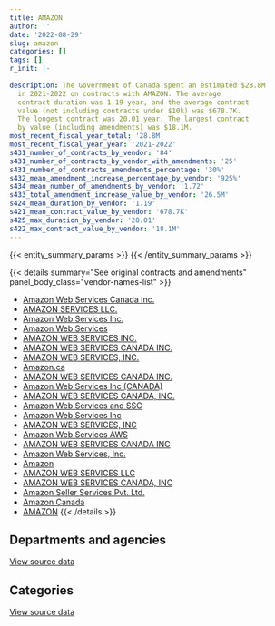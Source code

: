 ```yaml
---
title: AMAZON
author: ''
date: '2022-08-29'
slug: amazon
categories: []
tags: []
r_init: |-
  
description: The Government of Canada spent an estimated $28.8M
  in 2021-2022 on contracts with AMAZON. The average
  contract duration was 1.19 year, and the average contract
  value (not including contracts under $10k) was $678.7K.
  The longest contract was 20.01 year. The largest contract
  by value (including amendments) was $18.1M.
most_recent_fiscal_year_total: '28.8M'
most_recent_fiscal_year_year: '2021-2022'
s431_number_of_contracts_by_vendor: '84'
s431_number_of_contracts_by_vendor_with_amendments: '25'
s431_number_of_contracts_amendments_percentage: '30%'
s432_mean_amendment_increase_percentage_by_vendor: '925%'
s434_mean_number_of_amendments_by_vendor: '1.72'
s433_total_amendment_increase_value_by_vendor: '26.5M'
s424_mean_duration_by_vendor: '1.19'
s421_mean_contract_value_by_vendor: '678.7K'
s425_max_duration_by_vendor: '20.01'
s422_max_contract_value_by_vendor: '18.1M'
---
```


<script src="/rmarkdown-libs/htmlwidgets/htmlwidgets.js"></script>
<link href="/rmarkdown-libs/datatables-css/datatables-crosstalk.css" rel="stylesheet" />
<script src="/rmarkdown-libs/datatables-binding/datatables.js"></script>
<script src="/rmarkdown-libs/jquery/jquery-3.6.0.min.js"></script>
<link href="/rmarkdown-libs/dt-core-bootstrap/css/dataTables.bootstrap.min.css" rel="stylesheet" />
<link href="/rmarkdown-libs/dt-core-bootstrap/css/dataTables.bootstrap.extra.css" rel="stylesheet" />
<script src="/rmarkdown-libs/dt-core-bootstrap/js/jquery.dataTables.min.js"></script>
<script src="/rmarkdown-libs/dt-core-bootstrap/js/dataTables.bootstrap.min.js"></script>
<link href="/rmarkdown-libs/crosstalk/css/crosstalk.min.css" rel="stylesheet" />
<script src="/rmarkdown-libs/crosstalk/js/crosstalk.min.js"></script>
<script src="/rmarkdown-libs/htmlwidgets/htmlwidgets.js"></script>
<link href="/rmarkdown-libs/datatables-css/datatables-crosstalk.css" rel="stylesheet" />
<script src="/rmarkdown-libs/datatables-binding/datatables.js"></script>
<script src="/rmarkdown-libs/jquery/jquery-3.6.0.min.js"></script>
<link href="/rmarkdown-libs/dt-core-bootstrap/css/dataTables.bootstrap.min.css" rel="stylesheet" />
<link href="/rmarkdown-libs/dt-core-bootstrap/css/dataTables.bootstrap.extra.css" rel="stylesheet" />
<script src="/rmarkdown-libs/dt-core-bootstrap/js/jquery.dataTables.min.js"></script>
<script src="/rmarkdown-libs/dt-core-bootstrap/js/dataTables.bootstrap.min.js"></script>
<link href="/rmarkdown-libs/crosstalk/css/crosstalk.min.css" rel="stylesheet" />
<script src="/rmarkdown-libs/crosstalk/js/crosstalk.min.js"></script>

{{< entity_summary_params >}}
{{< /entity_summary_params >}}

{{< details summary="See original contracts and amendments" panel_body_class="vendor-names-list" >}}
- [Amazon Web Services Canada Inc.](https://search.open.canada.ca/en/ct/?sort=contract_value_f%20desc&page=1&search_text=%22Amazon%20Web%20Services%20Canada%20Inc.%22)
- [AMAZON SERVICES LLC.](https://search.open.canada.ca/en/ct/?sort=contract_value_f%20desc&page=1&search_text=%22AMAZON%20SERVICES%20LLC.%22)
- [Amazon Web Services Inc.](https://search.open.canada.ca/en/ct/?sort=contract_value_f%20desc&page=1&search_text=%22Amazon%20Web%20Services%20Inc.%22)
- [Amazon Web Services](https://search.open.canada.ca/en/ct/?sort=contract_value_f%20desc&page=1&search_text=%22Amazon%20Web%20Services%22)
- [AMAZON WEB SERVICES INC.](https://search.open.canada.ca/en/ct/?sort=contract_value_f%20desc&page=1&search_text=%22AMAZON%20WEB%20SERVICES%20INC.%22)
- [AMAZON WEB SERVICES CANADA INC.](https://search.open.canada.ca/en/ct/?sort=contract_value_f%20desc&page=1&search_text=%22AMAZON%20WEB%20SERVICES%20CANADA%20%20INC.%22)
- [AMAZON WEB SERVICES, INC.](https://search.open.canada.ca/en/ct/?sort=contract_value_f%20desc&page=1&search_text=%22AMAZON%20WEB%20SERVICES%2c%20INC.%22)
- [Amazon.ca](https://search.open.canada.ca/en/ct/?sort=contract_value_f%20desc&page=1&search_text=%22Amazon.ca%22)
- [AMAZON WEB SERVICES CANADA INC.](https://search.open.canada.ca/en/ct/?sort=contract_value_f%20desc&page=1&search_text=%22AMAZON%20WEB%20SERVICES%20CANADA%20INC.%22)
- [Amazon Web Services Inc (CANADA)](https://search.open.canada.ca/en/ct/?sort=contract_value_f%20desc&page=1&search_text=%22Amazon%20Web%20Services%20Inc%20%28CANADA%29%22)
- [AMAZON WEB SERVICES CANADA, INC.](https://search.open.canada.ca/en/ct/?sort=contract_value_f%20desc&page=1&search_text=%22AMAZON%20WEB%20SERVICES%20CANADA%2c%20INC.%22)
- [Amazon Web Services and SSC](https://search.open.canada.ca/en/ct/?sort=contract_value_f%20desc&page=1&search_text=%22Amazon%20Web%20Services%20and%20SSC%22)
- [Amazon Web Services Inc](https://search.open.canada.ca/en/ct/?sort=contract_value_f%20desc&page=1&search_text=%22Amazon%20Web%20Services%20Inc%22)
- [AMAZON WEB SERVICES, INC](https://search.open.canada.ca/en/ct/?sort=contract_value_f%20desc&page=1&search_text=%22AMAZON%20WEB%20SERVICES%2c%20INC%22)
- [Amazon Web Services AWS](https://search.open.canada.ca/en/ct/?sort=contract_value_f%20desc&page=1&search_text=%22Amazon%20Web%20Services%20AWS%22)
- [AMAZON WEB SERVICES CANADA INC](https://search.open.canada.ca/en/ct/?sort=contract_value_f%20desc&page=1&search_text=%22AMAZON%20WEB%20SERVICES%20CANADA%20INC%22)
- [Amazon Web Services, Inc.](https://search.open.canada.ca/en/ct/?sort=contract_value_f%20desc&page=1&search_text=%22Amazon%20Web%20Services%2c%20Inc.%22)
- [Amazon](https://search.open.canada.ca/en/ct/?sort=contract_value_f%20desc&page=1&search_text=%22Amazon%22)
- [AMAZON WEB SERVICES LLC](https://search.open.canada.ca/en/ct/?sort=contract_value_f%20desc&page=1&search_text=%22AMAZON%20WEB%20SERVICES%20LLC%22)
- [AMAZON WEB SERVICES CANADA, INC](https://search.open.canada.ca/en/ct/?sort=contract_value_f%20desc&page=1&search_text=%22AMAZON%20WEB%20SERVICES%20CANADA%2c%20INC%22)
- [Amazon Seller Services Pvt. Ltd.](https://search.open.canada.ca/en/ct/?sort=contract_value_f%20desc&page=1&search_text=%22Amazon%20Seller%20Services%20Pvt.%20Ltd.%22)
- [Amazon Canada](https://search.open.canada.ca/en/ct/?sort=contract_value_f%20desc&page=1&search_text=%22Amazon%20Canada%22)
- [AMAZON](https://search.open.canada.ca/en/ct/?sort=contract_value_f%20desc&page=1&search_text=%22AMAZON%22)
{{< /details >}}

## Departments and agencies

<div id="htmlwidget-1" style="width:100%;height:auto;" class="datatables html-widget"></div>
<script type="application/json" data-for="htmlwidget-1">{"x":{"style":"bootstrap","filter":"none","vertical":false,"data":[["<a href=\"/departments/cbsa-asfc/\">Canada Border Services Agency<\/a>","<a href=\"/departments/ccohs-cchst/\">Canadian Centre for Occupational Health and Safety<\/a>","<a href=\"/departments/cihr-irsc/\">Canadian Institutes of Health Research<\/a>","<a href=\"/departments/cra-arc/\">Canada Revenue Agency<\/a>","<a href=\"/departments/dfatd-maecd/\">Global Affairs Canada<\/a>","<a href=\"/departments/dnd-mdn/\">National Defence<\/a>","<a href=\"/departments/esdc-edsc/\">Employment and Social Development Canada<\/a>","<a href=\"/departments/fja-cmf/\">Office of the Commissioner for Federal Judicial Affairs Canada<\/a>","<a href=\"/departments/ic/\">Innovation, Science and Economic Development Canada<\/a>","<a href=\"/departments/iic-iac/\">Invest in Canada<\/a>","<a href=\"/departments/nfb-onf/\">National Film Board<\/a>","<a href=\"/departments/nrc-cnrc/\">National Research Council Canada<\/a>","<a href=\"/departments/nrcan-rncan/\">Natural Resources Canada<\/a>","<a href=\"/departments/nserc-crsng/\">Natural Sciences and Engineering Research Council of Canada<\/a>","<a href=\"/departments/pc/\">Parks Canada<\/a>","<a href=\"/departments/phac-aspc/\">Public Health Agency of Canada<\/a>","<a href=\"/departments/ssc-spc/\">Shared Services Canada<\/a>","<a href=\"/departments/tbs-sct/\">Treasury Board of Canada Secretariat<\/a>","<a href=\"/departments/vac-acc/\">Veterans Affairs Canada<\/a>"],[462827.15,null,null,140504.4,null,null,14180.55,null,null,null,27235.09,null,null,null,null,13661.2,275000,null,null],[6399021.08,null,13954.55,322541.54,17472.26,147819.93,855837.33,22600,889769.56,null,707860.64,5556.66,1062089.12,29835.62,null,4986338.8,242577.05,658790,16100],[15289372.97,3892.46,17685.45,1251541.91,25763.53,1415672.42,1091021.43,33900,4087713.23,2450.12,59846.34,106894.43,1469065.14,90000,27975.63,666700,2506207.73,658790,null]],"container":"<table class=\"table table-striped table-hover row-border order-column display\">\n  <thead>\n    <tr>\n      <th>Department<\/th>\n      <th>2019-2020<\/th>\n      <th>2020-2021<\/th>\n      <th>2021-2022<\/th>\n    <\/tr>\n  <\/thead>\n<\/table>","options":{"order":[[3,"desc"]],"pageLength":10,"autoWidth":true,"columnDefs":[{"targets":1,"render":"function(data, type, row, meta) {\n    return type !== 'display' ? data : DTWidget.formatCurrency(data, \"$\", 2, 3, \",\", \".\", true, null);\n  }"},{"targets":2,"render":"function(data, type, row, meta) {\n    return type !== 'display' ? data : DTWidget.formatCurrency(data, \"$\", 2, 3, \",\", \".\", true, null);\n  }"},{"targets":3,"render":"function(data, type, row, meta) {\n    return type !== 'display' ? data : DTWidget.formatCurrency(data, \"$\", 2, 3, \",\", \".\", true, null);\n  }"},{"width":"16%","targets":[1,2,3]},{"className":"dt-right","targets":[1,2,3]}],"orderClasses":false}},"evals":["options.columnDefs.0.render","options.columnDefs.1.render","options.columnDefs.2.render"],"jsHooks":[]}</script>
<p class="text-right">
<a href="https://github.com/GoC-Spending/contracts-data/tree/main/data/out/vendors/amazon/summary_by_fiscal_year_by_department.csv" class="source-data-link btn btn-link">View source data</a>
</p>

## Categories

<div id="htmlwidget-2" style="width:100%;height:auto;" class="datatables html-widget"></div>
<script type="application/json" data-for="htmlwidget-2">{"x":{"style":"bootstrap","filter":"none","vertical":false,"data":[["<a href=\"/categories/other/\">(Other)<\/a>","<a href=\"/categories/office_management/\">Office management<\/a>","<a href=\"/categories/defence/\">Defence<\/a>","<a href=\"/categories/professional_services/\">Professional services<\/a>","<a href=\"/categories/information_technology/\">Information technology<\/a>","<a href=\"/categories/transportation_and_logistics/\">Transportation and logistics<\/a>","<a href=\"/categories/industrial_products_and_services/\">Industrial products and services<\/a>","<a href=\"/categories/human_capital/\">Human capital<\/a>"],[null,null,null,null,919747.19,13661.2,null,null],[146789.12,22600,147819.93,33572.26,6351249.56,4986338.8,null,4689794.46],[1425.14,33900,1389753.73,29655.99,13112681.5,null,25918.69,14211157.74]],"container":"<table class=\"table table-striped table-hover row-border order-column display\">\n  <thead>\n    <tr>\n      <th>Category<\/th>\n      <th>2019-2020<\/th>\n      <th>2020-2021<\/th>\n      <th>2021-2022<\/th>\n    <\/tr>\n  <\/thead>\n<\/table>","options":{"order":[[3,"desc"]],"dom":"t","pageLength":30,"autoWidth":true,"columnDefs":[{"targets":1,"render":"function(data, type, row, meta) {\n    return type !== 'display' ? data : DTWidget.formatCurrency(data, \"$\", 2, 3, \",\", \".\", true, null);\n  }"},{"targets":2,"render":"function(data, type, row, meta) {\n    return type !== 'display' ? data : DTWidget.formatCurrency(data, \"$\", 2, 3, \",\", \".\", true, null);\n  }"},{"targets":3,"render":"function(data, type, row, meta) {\n    return type !== 'display' ? data : DTWidget.formatCurrency(data, \"$\", 2, 3, \",\", \".\", true, null);\n  }"},{"width":"16%","targets":[1,2,3]},{"className":"dt-right","targets":[1,2,3]}],"orderClasses":false,"lengthMenu":[10,25,30,50,100]}},"evals":["options.columnDefs.0.render","options.columnDefs.1.render","options.columnDefs.2.render"],"jsHooks":[]}</script>
<p class="text-right">
<a href="https://github.com/GoC-Spending/contracts-data/tree/main/data/out/vendors/amazon/summary_by_fiscal_year_by_category.csv" class="source-data-link btn btn-link">View source data</a>
</p>
